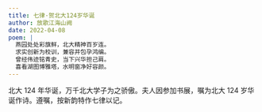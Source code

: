 ```yaml
---
title: 七律·贺北大124岁华诞
author: 放歌江海山阙
date: 2022-04-08
poem: |
  燕园处处彩旗鲜，北大精神百岁连。
  求实创新为校训，兼容并包孕鸿编。
  曾经伟迹铭青史，当下兴华担己肩。
  喜看湖图博雅塔，水明窗净好容颜。
---
```


北大 124 年华诞，万千北大学子为之骄傲。夫人因参加书展，嘱为北大 124 岁华诞作诗。遵嘱，按新韵特作七律以记。
